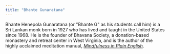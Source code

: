 ```yaml
---
title: "Bhante Gunaratana"
---
```


Bhante Henepola Gunaratana (or "Bhante G" as his students call him) is a Sri Lankan monk born in 1927 who has lived and taught in the United States since 1968. He is the founder of Bhavana Society, a donation-based monastery and retreat center in West Virginia, and is the author of the highly acclaimed meditation manual, [_Mindfulness in Plain English_](/content/monographs/mindfulness-in-plain-english_gunaratana).
